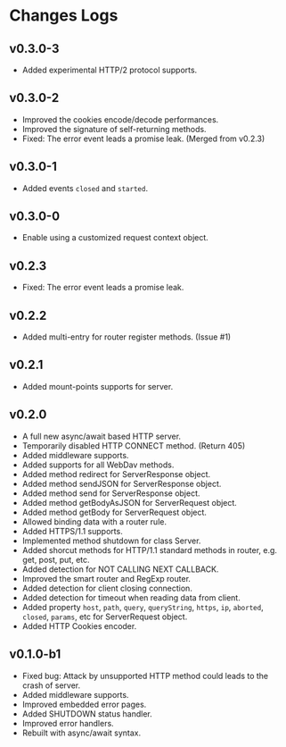 # Changes Logs

## v0.3.0-3

- Added experimental HTTP/2 protocol supports.

## v0.3.0-2

- Improved the cookies encode/decode performances.
- Improved the signature of self-returning methods.
- Fixed: The error event leads a promise leak. (Merged from v0.2.3)

## v0.3.0-1

- Added events `closed` and `started`.

## v0.3.0-0

- Enable using a customized request context object.

## v0.2.3

- Fixed: The error event leads a promise leak.

## v0.2.2

- Added multi-entry for router register methods. (Issue #1)

## v0.2.1

- Added mount-points supports for server.

## v0.2.0

- A full new async/await based HTTP server.
- Temporarily disabled HTTP CONNECT method. (Return 405)
- Added middleware supports.
- Added supports for all WebDav methods.
- Added method redirect for ServerResponse object.
- Added method sendJSON for ServerResponse object.
- Added method send for ServerResponse object.
- Added method getBodyAsJSON for ServerRequest object.
- Added method getBody for ServerRequest object.
- Allowed binding data with a router rule.
- Added HTTPS/1.1 supports.
- Implemented method shutdown for class Server.
- Added shorcut methods for HTTP/1.1 standard methods in router, e.g. get, 
post, put, etc.
- Added detection for NOT CALLING NEXT CALLBACK.
- Improved the smart router and RegExp router.
- Added detection for client closing connection.
- Added detection for timeout when reading data from client.
- Added property `host`, `path`, `query`, `queryString`, `https`, `ip`,
`aborted`, `closed`, `params`, etc for ServerRequest object.
- Added HTTP Cookies encoder.

## v0.1.0-b1

- Fixed bug: Attack by unsupported HTTP method could leads to the crash of
server.
- Added middleware supports.
- Improved embedded error pages.
- Added SHUTDOWN status handler.
- Improved error handlers.
- Rebuilt with async/await syntax.
